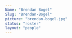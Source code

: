 ```yaml
---
Name: "Brendan Bogel"
Slug: "Brendan-Bogel"
picture: "brendan-bogel.jpg"
status: "roster"
layout: "people"
---
```

